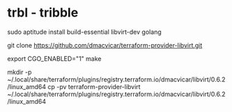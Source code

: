 # trbl  - tribble


sudo aptitude install build-essential libvirt-dev golang

git clone https://github.com/dmacvicar/terraform-provider-libvirt.git

export CGO_ENABLED="1"
make

mkdir -p ~/.local/share/terraform/plugins/registry.terraform.io/dmacvicar/libvirt/0.6.2/linux_amd64
cp -pv terraform-provider-libvirt ~/.local/share/terraform/plugins/registry.terraform.io/dmacvicar/libvirt/0.6.2/linux_amd64

